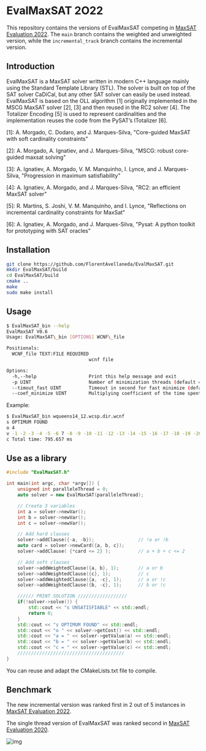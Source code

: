 
# EvalMaxSAT 2O22

This repository contains the versions of EvalMaxSAT competing in [MaxSAT Evaluation 2022](https://maxsat-evaluations.github.io/2022/). The `main` branch contains the weighted and unweighted version, while the `incremental_track` branch contains the incremental version.

## Introduction

EvalMaxSAT is a MaxSAT solver written in modern C++ language mainly using the Standard Template Library (STL).
The solver is built on top of the SAT solver CaDiCal, but any other SAT solver can easily be used instead.
EvalMaxSAT is based on the OLL algorithm [1] originally implemented in the MSCG MaxSAT solver [2], [3] and then reused in the RC2 solver [4].
The Totalizer Encoding [5] is used to represent cardinalities and the implementation reuses the code from the PySAT’s ITotalizer [6].

[1]: A. Morgado, C. Dodaro, and J. Marques-Silva, "Core-guided MaxSAT with soft cardinality constraints"

[2]: A. Morgado, A. Ignatiev, and J. Marques-Silva, "MSCG: robust core-guided maxsat solving"

[3]: A. Ignatiev, A. Morgado, V. M. Manquinho, I. Lynce, and J. Marques-Silva, "Progression in maximum satisfiability"

[4]: A. Ignatiev, A. Morgado, and J. Marques-Silva, "RC2: an efficient MaxSAT solver"

[5]: R. Martins, S. Joshi, V. M. Manquinho, and I. Lynce, "Reflections on incremental cardinality constraints for MaxSat"

[6]: A. Ignatiev, A. Morgado, and J. Marques-Silva, "Pysat: A python toolkit for prototyping with SAT oracles"


## Installation

```bash
git clone https://github.com/FlorentAvellaneda/EvalMaxSAT.git
mkdir EvalMaxSAT/build
cd EvalMaxSAT/build
cmake ..
make
sudo make install
```

## Usage

```bash
$ EvalMaxSAT_bin --help
EvalMaxSAT V0.6
Usage: EvalMaxSAT\_bin [OPTIONS] WCNF\_file

Positionals:
  WCNF_file TEXT:FILE REQUIRED
                              wcnf file

Options:
  -h,--help                   Print this help message and exit
  -p UINT                     Number of minimization threads (default = 0)
  --timout_fast UINT          Timeout in second for fast minimize (default = 60)
  --coef_minimize UINT        Multiplying coefficient of the time spent to minimize cores (default = 2)
```

Example:

```bash
$ EvalMaxSAT_bin wqueens14_12.wcsp.dir.wcnf
s OPTIMUM FOUND
o 4
v -1 -2 -3 -4 -5 -6 7 -8 -9 -10 -11 -12 -13 -14 -15 -16 -17 -18 -19 -20 -21 -22 -23 -24 25 -26 -27 -28 -29 -30 -31 -32 -33 -34 -35 36 -37 -38 -39 -40 -41 -42 -43 -44 45 -46 -47 -48 -49 -50 -51 -52 -53 -54 -55 -56 -57 -58 -59 -60 -61 -62 -63 -64 65 -66 -67 -68 -69 -70 -71 -72 -73 -74 -75 -76 -77 -78 -79 -80 -81 -82 83 -84 -85 -86 -87 -88 89 -90 -91 -92 -93 -94 -95 -96 -97 -98 99 -100 -101 -102 -103 -104 -105 -106 -107 -108 -109 -110 -111 -112 -113 -114 -115 -116 -117 118 -119 -120 -121 -122 -123 -124 -125 -126 -127 -128 -129 -130 -131 -132 -133 -134 -135 136 -137 -138 -139 -140 -141 -142 -143 -144 -145 -146 -147 -148 -149 -150 -151 152 -153 -154 -155 -156 -157 -158 -159 -160 -161 -162 -163 -164 -165 -166 -167 168 -169 -170 -171 172 -173 -174 -175 -176 -177 -178 -179 -180 -181 -182 -183 184 -185 -186 -187 -188 -189 -190 -191 -192 -193 -194 -195 -196
c Total time: 795.657 ms

```

## Use as a library

```c++
#include "EvalMaxSAT.h"

int main(int argc, char *argv[]) {
    unsigned int paralleleThread = 0;
    auto solver = new EvalMaxSAT(paralleleThread);

    // Create 3 variables
    int a = solver->newVar();
    int b = solver->newVar();
    int c = solver->newVar();

    // Add hard clauses
    solver->addClause({-a, -b});                // !a or !b
    auto card = solver->newCard({a, b, c});
    solver->addClause( {*card <= 2} );          // a + b + c <= 2

    // Add soft clauses
    solver->addWeightedClause({a, b}, 1);       // a or b
    solver->addWeightedClause({c}, 1);          // c
    solver->addWeightedClause({a, -c}, 1);      // a or !c
    solver->addWeightedClause({b, -c}, 1);      // b or !c

    ////// PRINT SOLUTION //////////////////
    if(!solver->solve()) {
        std::cout << "s UNSATISFIABLE" << std::endl;
        return 0;
    }
    std::cout << "s OPTIMUM FOUND" << std::endl;
    std::cout << "o " << solver->getCost() << std::endl;
    std::cout << "a = " << solver->getValue(a) << std::endl;
    std::cout << "b = " << solver->getValue(b) << std::endl;
    std::cout << "c = " << solver->getValue(c) << std::endl;
    ///////////////////////////////////////
}
```

You can reuse and adapt the CMakeLists.txt file to compile.

## Benchmark

The new incremental version was ranked first in 2 out of 5 instances in [MaxSAT Evaluation 2022](https://maxsat-evaluations.github.io/2022/).

The single thread version of EvalMaxSAT was ranked second in [MaxSAT Evaluation 2020](https://maxsat-evaluations.github.io/2020/).

![img](http://florent.avellaneda.free.fr/maxsat2020.jpg)



